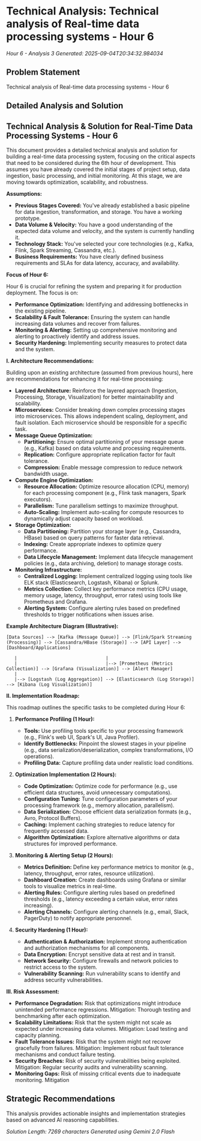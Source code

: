 # Technical Analysis: Technical analysis of Real-time data processing systems - Hour 6
*Hour 6 - Analysis 3*
*Generated: 2025-09-04T20:34:32.984034*

## Problem Statement
Technical analysis of Real-time data processing systems - Hour 6

## Detailed Analysis and Solution
## Technical Analysis & Solution for Real-Time Data Processing Systems - Hour 6

This document provides a detailed technical analysis and solution for building a real-time data processing system, focusing on the critical aspects that need to be considered during the 6th hour of development. This assumes you have already covered the initial stages of project setup, data ingestion, basic processing, and initial monitoring. At this stage, we are moving towards optimization, scalability, and robustness.

**Assumptions:**

*   **Previous Stages Covered:** You've already established a basic pipeline for data ingestion, transformation, and storage.  You have a working prototype.
*   **Data Volume & Velocity:**  You have a good understanding of the expected data volume and velocity, and the system is currently handling it.
*   **Technology Stack:**  You've selected your core technologies (e.g., Kafka, Flink, Spark Streaming, Cassandra, etc.).
*   **Business Requirements:**  You have clearly defined business requirements and SLAs for data latency, accuracy, and availability.

**Focus of Hour 6:**

Hour 6 is crucial for refining the system and preparing it for production deployment.  The focus is on:

*   **Performance Optimization:** Identifying and addressing bottlenecks in the existing pipeline.
*   **Scalability & Fault Tolerance:**  Ensuring the system can handle increasing data volumes and recover from failures.
*   **Monitoring & Alerting:** Setting up comprehensive monitoring and alerting to proactively identify and address issues.
*   **Security Hardening:** Implementing security measures to protect data and the system.

**I. Architecture Recommendations:**

Building upon an existing architecture (assumed from previous hours), here are recommendations for enhancing it for real-time processing:

*   **Layered Architecture:** Reinforce the layered approach (Ingestion, Processing, Storage, Visualization) for better maintainability and scalability.
*   **Microservices:** Consider breaking down complex processing stages into microservices. This allows independent scaling, deployment, and fault isolation.  Each microservice should be responsible for a specific task.
*   **Message Queue Optimization:**
    *   **Partitioning:** Ensure optimal partitioning of your message queue (e.g., Kafka) based on data volume and processing requirements.
    *   **Replication:** Configure appropriate replication factor for fault tolerance.
    *   **Compression:** Enable message compression to reduce network bandwidth usage.
*   **Compute Engine Optimization:**
    *   **Resource Allocation:** Optimize resource allocation (CPU, memory) for each processing component (e.g., Flink task managers, Spark executors).
    *   **Parallelism:**  Tune parallelism settings to maximize throughput.
    *   **Auto-Scaling:** Implement auto-scaling for compute resources to dynamically adjust capacity based on workload.
*   **Storage Optimization:**
    *   **Data Partitioning:**  Partition your storage layer (e.g., Cassandra, HBase) based on query patterns for faster data retrieval.
    *   **Indexing:**  Create appropriate indexes to optimize query performance.
    *   **Data Lifecycle Management:** Implement data lifecycle management policies (e.g., data archiving, deletion) to manage storage costs.
*   **Monitoring Infrastructure:**
    *   **Centralized Logging:** Implement centralized logging using tools like ELK stack (Elasticsearch, Logstash, Kibana) or Splunk.
    *   **Metrics Collection:**  Collect key performance metrics (CPU usage, memory usage, latency, throughput, error rates) using tools like Prometheus and Grafana.
    *   **Alerting System:** Configure alerting rules based on predefined thresholds to trigger notifications when issues arise.

**Example Architecture Diagram (Illustrative):**

```
[Data Sources] --> [Kafka (Message Queue)] --> [Flink/Spark Streaming (Processing)] --> [Cassandra/HBase (Storage)] --> [API Layer] --> [Dashboard/Applications]

   |                                 |
   |                                 |--> [Prometheus (Metrics Collection)] --> [Grafana (Visualization)] --> [Alert Manager]
   |
   |--> [Logstash (Log Aggregation)] --> [Elasticsearch (Log Storage)] --> [Kibana (Log Visualization)]
```

**II. Implementation Roadmap:**

This roadmap outlines the specific tasks to be completed during Hour 6:

1.  **Performance Profiling (1 Hour):**
    *   **Tools:** Use profiling tools specific to your processing framework (e.g., Flink's web UI, Spark's UI, Java Profiler).
    *   **Identify Bottlenecks:**  Pinpoint the slowest stages in your pipeline (e.g., data serialization/deserialization, complex transformations, I/O operations).
    *   **Profiling Data:**  Capture profiling data under realistic load conditions.

2.  **Optimization Implementation (2 Hours):**
    *   **Code Optimization:**  Optimize code for performance (e.g., use efficient data structures, avoid unnecessary computations).
    *   **Configuration Tuning:**  Tune configuration parameters of your processing framework (e.g., memory allocation, parallelism).
    *   **Data Serialization:**  Choose efficient data serialization formats (e.g., Avro, Protocol Buffers).
    *   **Caching:**  Implement caching strategies to reduce latency for frequently accessed data.
    *   **Algorithm Optimization:** Explore alternative algorithms or data structures for improved performance.

3.  **Monitoring & Alerting Setup (2 Hours):**
    *   **Metrics Definition:**  Define key performance metrics to monitor (e.g., latency, throughput, error rates, resource utilization).
    *   **Dashboard Creation:**  Create dashboards using Grafana or similar tools to visualize metrics in real-time.
    *   **Alerting Rules:**  Configure alerting rules based on predefined thresholds (e.g., latency exceeding a certain value, error rates increasing).
    *   **Alerting Channels:**  Configure alerting channels (e.g., email, Slack, PagerDuty) to notify appropriate personnel.

4.  **Security Hardening (1 Hour):**
    *   **Authentication & Authorization:** Implement strong authentication and authorization mechanisms for all components.
    *   **Data Encryption:** Encrypt sensitive data at rest and in transit.
    *   **Network Security:** Configure firewalls and network policies to restrict access to the system.
    *   **Vulnerability Scanning:**  Run vulnerability scans to identify and address security vulnerabilities.

**III. Risk Assessment:**

*   **Performance Degradation:** Risk that optimizations might introduce unintended performance regressions. Mitigation: Thorough testing and benchmarking after each optimization.
*   **Scalability Limitations:** Risk that the system might not scale as expected under increasing data volumes. Mitigation: Load testing and capacity planning.
*   **Fault Tolerance Issues:** Risk that the system might not recover gracefully from failures. Mitigation: Implement robust fault tolerance mechanisms and conduct failure testing.
*   **Security Breaches:** Risk of security vulnerabilities being exploited. Mitigation: Regular security audits and vulnerability scanning.
*   **Monitoring Gaps:** Risk of missing critical events due to inadequate monitoring. Mitigation

## Strategic Recommendations
This analysis provides actionable insights and implementation strategies
based on advanced AI reasoning capabilities.

*Solution Length: 7269 characters*
*Generated using Gemini 2.0 Flash*
